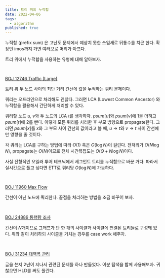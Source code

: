 ```yaml
---
title: 트리 위의 누적합
date: 2022-04-06
tags:
  - algorithm
published: true
---
```


누적합 (prefix sum) 은 고난도 문제에서 예상치 못한 쓰임새로 뒤통수를 치곤 한다. 확장인 imos까지 가면 여러모로 머리가 아프다.

트리 위에서 누적합을 사용하는 유형에 대해 알아보자.

​	

[BOJ 12746 Traffic (Large)](https://www.acmicpc.net/problem/12746)

트리 위 두 노드 사이의 최단 거리 간선에 값을 누적하는 쿼리 문제이다.

쿼리는 오프라인으로 처리해도 괜찮다. 그러면 LCA (Lowest Common Ancestor) 와 누적합을 활용해서 간단하게 처리할 수 있다.

쿼리할 노드 $u$, $v$와 두 노드의 LCA $t$를 생각하자. $psum[u]$와 $psum[v]$에 1을 더하고 $psum[t]$에 2를 뺀다. 이렇게 모든 쿼리를 처리한 후 부모 방향으로 propagate한다. 그러면 $psum[x]$를 $x$와 그 부모 사이 간선의 값이라고 볼 때, $u \rightarrow t$와 $v \rightarrow t$ 사이 간선에만 영향을 줄 것이다.

각 쿼리는 LCA를 구하는 방법에 따라 $O(1)$ 혹은 $O(\log{N})$이 걸린다. 전처리가 $O(N\log{N})$, propagate는 $O(N)$이므로 전체 시간복잡도는 $O(Q+N\log{N})$이다.

사실 전형적인 오일러 투어 테크닉에서 세그먼트 트리를 누적합으로 바꾼 거다. 따라서 실시간으로 풀고 싶다면 ETT로 쿼리당 $O(\log{N})$에 가능하다.

​	

[BOJ 11960 Max Flow](https://www.acmicpc.net/problem/11960)

간선이 아닌 노드에 쿼리한다. 끝점을 처리하는 방법을 조금 바꾸어 보자.

​	

[BOJ 24889 통행량 조사](https://www.acmicpc.net/problem/24889)

간선이 $N$개이므로 그래프가 단 한 개의 사이클과 사이클에 연결된 트리들로 구성돼 있다. 위와 같이 처리하되 사이클을 거치는 경우를 case work 해주자.

​	

[BOJ 31234 대역폭 관리](https://www.acmicpc.net/problem/31234)

글을 쓴지 2년이 지나서 관련된 문제를 하나 만들었다. 이분 탐색을 함께 사용해보자. 귀찮으면 HLD를 써도 풀린다.

